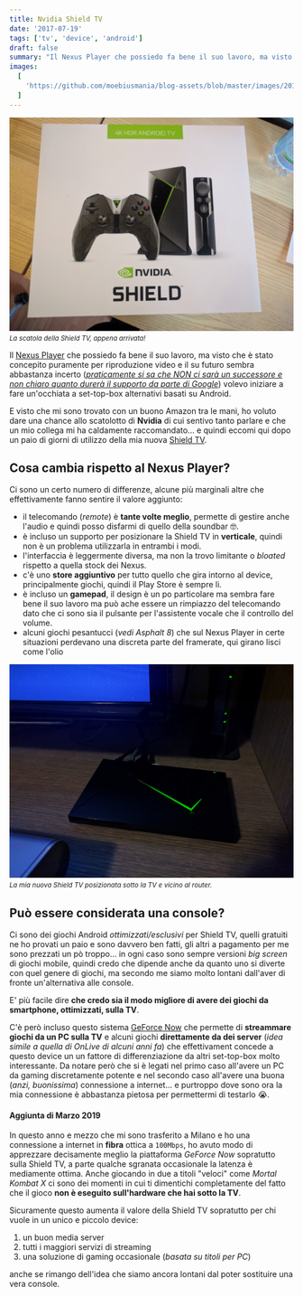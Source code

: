 ```yaml
---
title: Nvidia Shield TV
date: '2017-07-19'
tags: ['tv', 'device', 'android']
draft: false
summary: "Il Nexus Player che possiedo fa bene il suo lavoro, ma visto che è stato concepito puramente per riproduzione video e il su futuro sembra abbastanza incerto (praticamente si sa che NON ci sarà un successore e non chiaro quanto durerà il supporto da parte di Google) volevo iniziare a fare un'occhiata a set-top-box alternativi basati su Android."
images:
  [
    'https://github.com/moebiusmania/blog-assets/blob/master/images/2017/IMG_20170712_141947.jpeg?raw=true',
  ]
---
```


![La scatola della Shield TV, appena arrivata!](https://github.com/moebiusmania/blog-assets/blob/master/images/2017/IMG_20170712_141947.jpeg?raw=true) <small>_La scatola della Shield TV, appena arrivata!_</small>

Il [Nexus Player](https://it.wikipedia.org/wiki/Nexus_Player) che possiedo fa bene il suo lavoro, ma visto che è stato concepito puramente per riproduzione video e il su futuro sembra abbastanza incerto (_[praticamente si sa che NON ci sarà un successore e non chiaro quanto durerà il supporto da parte di Google](/post/addio-nexus)_) volevo iniziare a fare un'occhiata a set-top-box alternativi basati su Android.

E visto che mi sono trovato con un buono Amazon tra le mani, ho voluto dare una chance allo scatolotto di **Nvidia** di cui sentivo tanto parlare e che un mio collega mi ha caldamente raccomandato... e quindi eccomi qui dopo un paio di giorni di utilizzo della mia nuova [Shield TV](https://www.nvidia.com/it-it/shield/).

## Cosa cambia rispetto al Nexus Player?

Ci sono un certo numero di differenze, alcune più marginali altre che effettivamente fanno sentire il valore aggiunto:

- il telecomando (_remote_) è **tante volte meglio**, permette di gestire anche l'audio e quindi posso disfarmi di quello della soundbar 🤓.
- è incluso un supporto per posizionare la Shield TV in **verticale**, quindi non è un problema utilizzarla in entrambi i modi.
- l'interfaccia è leggermente diversa, ma non la trovo limitante o _bloated_ rispetto a quella stock dei Nexus.
- c'è uno **store aggiuntivo** per tutto quello che gira intorno al device, principalmente giochi, quindi il Play Store è sempre li.
- è incluso un **gamepad**, il design è un po particolare ma sembra fare bene il suo lavoro ma può ache essere un rimpiazzo del telecomando dato che ci sono sia il pulsante per l'assistente vocale che il controllo del volume.
- alcuni giochi pesantucci (_vedi Asphalt 8_) che sul Nexus Player in certe situazioni perdevano una discreta parte del framerate, qui girano lisci come l'olio

![La mia nuova Shield TV posizionata sotto la TV e vicino al router.](https://github.com/moebiusmania/blog-assets/blob/master/images/2017/IMG_20170712_220743.jpeg?raw=true) <small>_La mia nuova Shield TV posizionata sotto la TV e vicino al router._</small>

## Può essere considerata una console?

Ci sono dei giochi Android _ottimizzati/esclusivi_ per Shield TV, quelli gratuiti ne ho provati un paio e sono davvero ben fatti, gli altri a pagamento per me sono prezzati un pò troppo... in ogni caso sono sempre versioni _big screen_ di giochi mobile, quindi credo che dipende anche da quanto uno si diverte con quel genere di giochi, ma secondo me siamo molto lontani dall'aver di fronte un'alternativa alle console.

E' più facile dire **che credo sia il modo migliore di avere dei giochi da smartphone, ottimizzati, sulla TV**.

C'è però incluso questo sistema [GeForce Now](https://www.nvidia.com/it-it/geforce-now/) che permette di **streammare giochi da un PC sulla TV** e alcuni giochi **direttamente da dei server** (_idea simile a quella di OnLive di alcuni anni fa_) che effettivament concede a questo device un un fattore di differenziazione da altri set-top-box molto interessante. Da notare però che si è legati nel primo caso all'avere un PC da gaming discretamente potente e nel secondo caso all'avere una buona (_anzi, buonissima_) connessione a internet... e purtroppo dove sono ora la mia connessione è abbastanza pietosa per permettermi di testarlo 😭.

#### Aggiunta di Marzo 2019

In questo anno e mezzo che mi sono trasferito a Milano e ho una connessione a internet in **fibra** ottica a `100Mbps`, ho avuto modo di apprezzare decisamente meglio la piattaforma _GeForce Now_ sopratutto sulla Shield TV, a parte qualche sgranata occasionale la latenza è mediamente ottima. Anche giocando in due a titoli "veloci" come _Mortal Kombat X_ ci sono dei momenti in cui ti dimentichi completamente del fatto che il gioco **non è eseguito sull'hardware che hai sotto la TV**.

Sicuramente questo aumenta il valore della Shield TV sopratutto per chi vuole in un unico e piccolo device:

1. un buon media server
2. tutti i maggiori servizi di streaming
3. una soluzione di gaming occasionale (_basata su titoli per PC_)

anche se rimango dell'idea che siamo ancora lontani dal poter sostituire una vera console.
